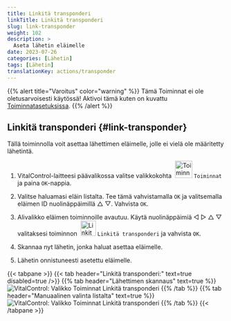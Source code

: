 ```yaml
---
title: Linkitä transponderi
linkTitle: Linkitä transponderi
slug: link-transponder
weight: 102
description: >
  Aseta lähetin eläimelle
date: 2023-07-26
categories: [Lähetin]
tags: [Lähetin]
translationKey: actions/transponder
---
```

{{% alert title="Varoitus" color="warning" %}}
Tämä Toiminnat ei ole oletusarvoisesti käytössä! Aktivoi tämä kuten on kuvattu [Toiminnatasetuksissa](../setting/).
{{% /alert %}}

## Linkitä transponderi {#link-transponder}

Tällä toiminnolla voit asettaa lähettimen eläimelle, jolle ei vielä ole määritetty lähetintä.

1. VitalControl-laitteesi päävalikossa valitse valikkokohta &nbsp;<img src="/icons/actions.svg" width="40" align="bottom" alt="Toiminnot" /> `Toiminnat` ja paina `OK`-nappia.

2. Valitse haluamasi eläin listalta. Tee tämä vahvistamalla `OK` ja valitsemalla eläimen ID nuolinäppäimillä △ ▽. Vahvista `OK`.

3. Alivalikko eläimen toiminnoille avautuu. Käytä nuolinäppäimiä ◁ ▷ △ ▽ valitaksesi toiminnon &nbsp;<img src="/icons/actions/link-transponder.svg" width="35" align="bottom" alt="Linkitä transponderi" /> `Linkitä transponderi` ja vahvista `OK`.

4. Skannaa nyt lähetin, jonka haluat asettaa eläimelle.

5. Lähetin onnistuneesti asetettu eläimelle.

{{< tabpane >}}
{{< tab header="Linkitä transponderi:" text=true disabled=true />}}
{{% tab header="Lähettimen skannaus" text=true %}}
![VitalControl: Valikko Toiminnat Linkitä transponderi](../images/linktransponder-scan.png "Linkitä transponderi")
{{% /tab %}}
{{% tab header="Manuaalinen valinta listalta" text=true %}}
![VitalControl: Valikko Toiminnat Linkitä transponderi](../images/linktransponder.png "Linkitä transponderi")
{{% /tab %}}
{{< /tabpane >}}
